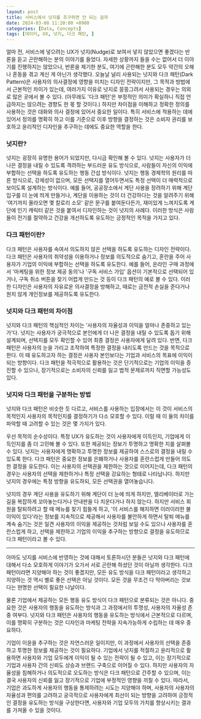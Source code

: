 ```yaml
---
layout: post
title: 서비스에서 넛지를 추구하면 안 되는 걸까 
date: 2024-03-08 11:20:00 +0900
categories: [Data, Concepts]
tags: [데이터, UX, 넛지, 다크 패턴, ]
---
```


얼마 전, 서비스에 넣으려는 UX가 넛지(Nudge)로 보여서 넣지 않았으면 좋겠다는 반론을 듣고 곤란해하는 분의 이야기를 들었다. 자세한 상황까지 들을 수는 없어서 더 이야기를 진행하지는 않았으나, 반론을 제기한 분도, 여기에 곤란해한 분도 모두 약간의 오해나 혼동을 겪고 계신 게 아닌가 생각했다. 오늘날 널리 사용되는 넛지와 다크 패턴(Dark Pattern)은 사용자의 의사결정에 영향을 미치는 디자인 전략이지만, 그 목적과 방법에서 근본적인 차이가 있는데, 여러가지 이유로 넛지로 뭉뚱그려서 사용되는 경우는 의외로 많은 곳에서 볼 수 있다. (아무래도 '다크 패턴'은 부정적인 의미가 확실하니 직접 언급하지는 않으려는 경향도 한 몫 할 것이다.) 하지만 차이점을 이해하고 정확한 정의를 사용하는 것은 대화와 의사 결정에 있어서 중요한 일이다. 특히 서비스에 적용하는 데에 있어서 정의를 명확히 하고 이를 기준으로 이후 방향을 결정하는 것은 소비자 권리를 보호하고 윤리적인 디자인을 추구하는 데에도 중요한 역할을 한다.

### 넛지란?

넛지는 굉장히 유명한 용어가 되었지만, 다시금 확인해 볼 수 있다. 넛지는 사용자가 더 나은 결정을 내릴 수 있도록 격려하는 부드러운 유도 방식으로, 사람들이 자신의 이익에 부합하는 선택을 하도록 유도하는 행동 간섭 방식이다. 넛지는 행동 경제학의 원리를 따른 방식으로, 강제성이 없으며, 모든 선택지를 열어두면서도 특정 선택이 더 매력적으로 보이도록 설계하는 방식이다. 예를 들어, 공공장소에서 계단 사용을 장려하기 위해 계단 입구를 더 눈에 띄게 만들거나, 계단을 이용하는 것이 더 건강하다는 것을 알려주기 위해 '여기까지 올라오면 몇 칼로리 소모' 같은 문구를 붙여둔다든가, 재미있게 느껴지도록 계단에 인기 캐릭터 같은 것을 붙여서 디자인하는 것이 넛지의 사례다. 이러한 방식은 사람들이 전기를 절약하고 건강을 개선하도록 유도하는 긍정적인 목적을 가지고 있다.

### 다크 패턴이란?

다크 패턴은 사용자를 속여서 의도하지 않은 선택을 하도록 유도하는 디자인 전략이다. 다크 패턴은 사용자의 취약성을 이용하거나 정보를 의도적으로 숨기고, 혼란을 주어 사용자가 기업의 이익에 부합하는 선택을 하도록 유도한다. 예를 들어, 온라인 구매 과정에서 '마케팅을 위한 정보 제공 동의'나 '구독 서비스 가입' 옵션이 기본적으로 선택되어 있거나, 구독 취소 버튼을 찾기 어렵게 만드는 것 등이 다크 패턴의 예로 볼 수 있다. 이러한 디자인은 사용자의 자유로운 의사결정을 방해하고, 때로는 금전적 손실을 준다거나 원치 않게 개인정보를 제공하도록 유도한다.

### 넛지와 다크 패턴의 차이점

넛지와 다크 패턴의 핵심적인 차이는 '사용자의 자율성과 이익을 얼마나 존중하고 있는가'다. 넛지는 사용자가 궁극적으로 본인에게 더 나은 결정을 내릴 수 있도록 돕기 위해 설계되며, 선택지를 모두 확인할 수 있어 최종 결정은 사용자에게 달려 있다. 반면, 다크 패턴은 사용자의 눈을 가리고 조작하여 특정한 결정을 내리도록 만드는 것을 목적으로 한다. 이 때 유도하고자 하는 결정은 사용자 본인보다는 기업과 서비스의 목표에 이익이 되는 방향이다. 다크 패턴을 적극적으로 활용하는 것은 단기적으로는 기업의 이익을 증진할 수 있으나, 장기적으로는 소비자의 신뢰를 잃고 법적 문제로까지 직면할 가능성도 있다.

### 넛지와 다크 패턴을 구분하는 방법

넛지와 다크 패턴은 비슷한 듯 다르고, 서비스를 사용하는 입장에서는 이 것이 서비스의 목적인지 사용자의 목적인지를 결정하기가 다소 모호할 수 있다. 이럴 때 이 둘의 차이를 파악할 때 고려할 수 있는 것은 몇 가지가 있다.

우선 목적의 순수성이다. 특정 UX가 유도하는 것이 사용자에게 이득인지, 기업에게 이득인지를 좀 더 고민해 볼 수 있다. 또한 제공되는 정보가 투명하고 명확한 지를 살펴볼 수 있다. 넛지는 사용자에게 명확하고 투명한 정보를 제공하여 스스로의 결정을 내릴 수 있도록 한다. 다크 패턴은 중요한 정보를 은폐하거나 사용자를 혼란스럽게 만들어 의도한 결정을 유도한다. 이는 사용자의 선택권을 제한하는 것으로 이어지는데, 다크 패턴의 경우는 사용자의 선택을 제한하거나 특정 선택을 강요하는 형태로 나타납니다. 하지만 넛지의 경우에는 특정 방향을 유도하되, 모든 선택권을 열어놓습니다.

넛지의 경우 계단 사용을 유도하기 위해 계단이 더 눈에 띄게 하지만, 엘리베이터로 가는 길을 복잡하게 꼬아놓는다거나 안내판을 다 치운다거나 하지 않는다. 하지만 서비스 회원을 탈퇴하려고 할 때 메뉴를 찾기 힘들게 하고, '이 서비스를 해지하면 이러이러한 불이익이 있다'라는 정보를 지속적으로 제공해서 사용자를 불안하게 하면서 탈퇴 메뉴를 계속 숨기는 것은 일견 사용자의 이익을 제공하는 것처럼 보일 수도 있으나 사용자를 혼란스럽게 하고, 선택을 제한하고 기업의 이익을 추구하는 방향으로 결정을 유도하므로 다크 패턴이라고 볼 수 있다.

-----

아마도 넛지를 서비스에 반영하는 것에 대해서 토론하시던 분들은 넛지와 다크 패턴에 대해서 다소 모호하게 이야기가 오가서 서로 곤란해 하셨던 것이 아닐까 생각한다. 다크 패턴이라면 지양해야 하는 것이 좋겠지만, 모든 유도 방식을 다크 패턴이라고 생각하고 지양하는 것 역시 별로 좋은 선택은 아닐 것이다. 모든 것을 무조건 다 막아버리는 것보다는 현명한 선택이 필요한 나날이다.

물론 기업에서 제공하는 모든 행동 유도 방식이 다크 패턴으로 분류되는 것은 아니다. 중요한 것은 사용자의 행동을 유도하는 방식과 그 과정에서의 투명성, 사용자의 자율성 존중 여부다. 넛지와 다크 패턴은 사용자의 행동을 유도하는 방식에서 근본적으로 다르며, 이를 명확히 구분하는 것은 디자인과 마케팅 전략을 지속가능하게 수립하는 데 매우 중요하다.

기업이 이윤을 추구하는 것은 자연스러운 일이지만, 이 과정에서 사용자의 선택을 존중하고 투명한 정보를 제공하는 것이 필요하다. 기업에서 넛지를 적절하고 윤리적으로 활용하면 사용자와 기업 모두에게 이익이 될 수 있는 전략이 될 수 있고, 이는 장기적으로 기업과 사용자 간의 신뢰도 상승과 브랜드 구축으로 이어질 수 있다. 하지만 사용자의 자율성을 침해하거나 의도적으로 오도하는 방식은 다크 패턴으로 간주할 수 있으며, 이는 결국 사용자의 신뢰를 잃고 장기적으로 기업에 부정적인 영향을 끼칠 수 있다. 따라서, 기업은 과도하게 사용자의 행동을 통제하려는 시도는 지양해야 하며, 사용자의 사용자의 자율성과 편의를 고려하고 궁극적으로 사용자에게 최선이 되는 방향을 고려하여 긍정적인 결정을 유도하는 방식을 구상한다면, 사용자와 기업 모두의 가치를 향상시키는 결과를 가져올 수 있을 것이다.
